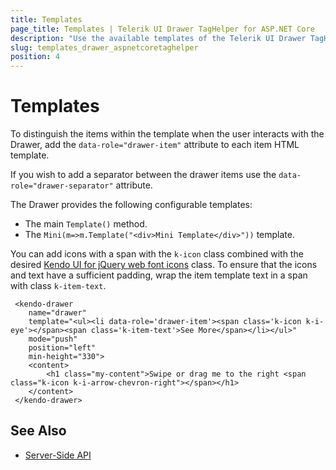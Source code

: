 ```yaml
---
title: Templates
page_title: Templates | Telerik UI Drawer TagHelper for ASP.NET Core
description: "Use the available templates of the Telerik UI Drawer TagHelper for ASP.NET Core (MVC 6 or ASP.NET Core MVC)."
slug: templates_drawer_aspnetcoretaghelper
position: 4
---
```


# Templates

To distinguish the items within the template when the user interacts with the Drawer, add the `data-role="drawer-item"` attribute to each item HTML template.

If you wish to add a separator between the drawer items use the `data-role="drawer-separator"` attribute.

The Drawer provides the following configurable templates:
* The main `Template()` method.
* The `Mini(m=>m.Template("<div>Mini Template</div>"))` template.

You can add icons with a span with the `k-icon` class combined with the desired [Kendo UI for jQuery web font icons](https://docs.telerik.com/kendo-ui/styles-and-layout/icons-web#list-of-font-icons) class. To ensure that the icons and text have a sufficient padding, wrap the item template text in a span with class `k-item-text`.

     <kendo-drawer
        name="drawer"
        template="<ul><li data-role='drawer-item'><span class='k-icon k-i-eye'></span><span class='k-item-text'>See More</span></li></ul>"
        mode="push"
        position="left"
        min-height="330">
        <content>
            <h1 class="my-content">Swipe or drag me to the right <span class="k-icon k-i-arrow-chevron-right"></span></h1>
        </content>
     </kendo-drawer>

## See Also

* [Server-Side API](/api/drawer)
